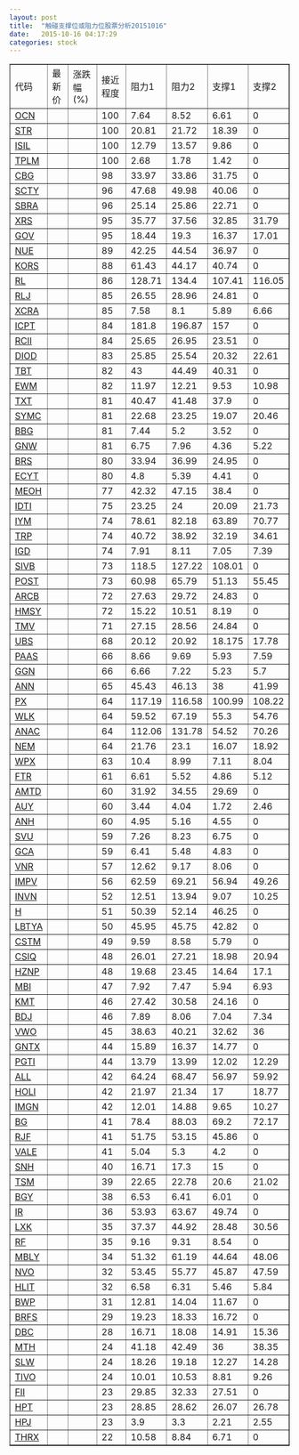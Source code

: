 ```yaml
---
layout: post
title:  "触碰支撑位或阻力位股票分析20151016"
date:   2015-10-16 04:17:29
categories: stock
---
```

<script type="text/javascript">
var stockList = []
stockList.push('gb_ocn');
stockList.push('gb_str');
stockList.push('gb_isil');
stockList.push('gb_tplm');
stockList.push('gb_cbg');
stockList.push('gb_scty');
stockList.push('gb_sbra');
stockList.push('gb_xrs');
stockList.push('gb_gov');
stockList.push('gb_nue');
stockList.push('gb_kors');
stockList.push('gb_rl');
stockList.push('gb_rlj');
stockList.push('gb_xcra');
stockList.push('gb_icpt');
stockList.push('gb_rcii');
stockList.push('gb_diod');
stockList.push('gb_tbt');
stockList.push('gb_ewm');
stockList.push('gb_txt');
stockList.push('gb_symc');
stockList.push('gb_bbg');
stockList.push('gb_gnw');
stockList.push('gb_brs');
stockList.push('gb_ecyt');
stockList.push('gb_meoh');
stockList.push('gb_idti');
stockList.push('gb_iym');
stockList.push('gb_trp');
stockList.push('gb_igd');
stockList.push('gb_sivb');
stockList.push('gb_post');
stockList.push('gb_arcb');
stockList.push('gb_hmsy');
stockList.push('gb_tmv');
stockList.push('gb_ubs');
stockList.push('gb_paas');
stockList.push('gb_ggn');
stockList.push('gb_ann');
stockList.push('gb_px');
stockList.push('gb_wlk');
stockList.push('gb_anac');
stockList.push('gb_nem');
stockList.push('gb_wpx');
stockList.push('gb_ftr');
stockList.push('gb_amtd');
stockList.push('gb_auy');
stockList.push('gb_anh');
stockList.push('gb_svu');
stockList.push('gb_gca');
stockList.push('gb_vnr');
stockList.push('gb_impv');
stockList.push('gb_invn');
stockList.push('gb_h');
stockList.push('gb_lbtya');
stockList.push('gb_cstm');
stockList.push('gb_csiq');
stockList.push('gb_hznp');
stockList.push('gb_mbi');
stockList.push('gb_kmt');
stockList.push('gb_bdj');
stockList.push('gb_vwo');
stockList.push('gb_gntx');
stockList.push('gb_pgti');
stockList.push('gb_all');
stockList.push('gb_holi');
stockList.push('gb_imgn');
stockList.push('gb_bg');
stockList.push('gb_rjf');
stockList.push('gb_vale');
stockList.push('gb_snh');
stockList.push('gb_tsm');
stockList.push('gb_bgy');
stockList.push('gb_ir');
stockList.push('gb_lxk');
stockList.push('gb_rf');
stockList.push('gb_mbly');
stockList.push('gb_nvo');
stockList.push('gb_hlit');
stockList.push('gb_bwp');
stockList.push('gb_brfs');
stockList.push('gb_dbc');
stockList.push('gb_mth');
stockList.push('gb_slw');
stockList.push('gb_tivo');
stockList.push('gb_fii');
stockList.push('gb_hpt');
stockList.push('gb_hpj');
stockList.push('gb_thrx');
</script>
<table border="1">
 <tr>
 <td>代码</td>
 <td>最新价</td>
 <td>涨跌幅(%)</td>
 <td>接近程度</td>
 <td>阻力1</td>
 <td>阻力2</td>
 <td>支撑1</td>
 <td>支撑2</td>
</tr>
  <tr id="ocn" class="red">
  <td><a href="http://stock.finance.sina.com.cn/usstock/quotes/OCN.html" target="_blank">OCN</a></td><td></td><td></td><td>100</td><td>7.64</td><td>8.52</td><td>6.61</td><td>0</td></tr>
  <tr id="str" class="red">
  <td><a href="http://stock.finance.sina.com.cn/usstock/quotes/STR.html" target="_blank">STR</a></td><td></td><td></td><td>100</td><td>20.81</td><td>21.72</td><td>18.39</td><td>0</td></tr>
  <tr id="isil" class="red">
  <td><a href="http://stock.finance.sina.com.cn/usstock/quotes/ISIL.html" target="_blank">ISIL</a></td><td></td><td></td><td>100</td><td>12.79</td><td>13.57</td><td>9.86</td><td>0</td></tr>
  <tr id="tplm" class="green">
  <td><a href="http://stock.finance.sina.com.cn/usstock/quotes/TPLM.html" target="_blank">TPLM</a></td><td></td><td></td><td>100</td><td>2.68</td><td>1.78</td><td>1.42</td><td>0</td></tr>
  <tr id="cbg" class="red">
  <td><a href="http://stock.finance.sina.com.cn/usstock/quotes/CBG.html" target="_blank">CBG</a></td><td></td><td></td><td>98</td><td>33.97</td><td>33.86</td><td>31.75</td><td>0</td></tr>
  <tr id="scty" class="red">
  <td><a href="http://stock.finance.sina.com.cn/usstock/quotes/SCTY.html" target="_blank">SCTY</a></td><td></td><td></td><td>96</td><td>47.68</td><td>49.98</td><td>40.06</td><td>0</td></tr>
  <tr id="sbra" class="green">
  <td><a href="http://stock.finance.sina.com.cn/usstock/quotes/SBRA.html" target="_blank">SBRA</a></td><td></td><td></td><td>96</td><td>25.14</td><td>25.86</td><td>22.71</td><td>0</td></tr>
  <tr id="xrs" class="red">
  <td><a href="http://stock.finance.sina.com.cn/usstock/quotes/XRS.html" target="_blank">XRS</a></td><td></td><td></td><td>95</td><td>35.77</td><td>37.56</td><td>32.85</td><td>31.79</td></tr>
  <tr id="gov" class="green">
  <td><a href="http://stock.finance.sina.com.cn/usstock/quotes/GOV.html" target="_blank">GOV</a></td><td></td><td></td><td>95</td><td>18.44</td><td>19.3</td><td>16.37</td><td>17.01</td></tr>
  <tr id="nue" class="red">
  <td><a href="http://stock.finance.sina.com.cn/usstock/quotes/NUE.html" target="_blank">NUE</a></td><td></td><td></td><td>89</td><td>42.25</td><td>44.54</td><td>36.97</td><td>0</td></tr>
  <tr id="kors" class="green">
  <td><a href="http://stock.finance.sina.com.cn/usstock/quotes/KORS.html" target="_blank">KORS</a></td><td></td><td></td><td>88</td><td>61.43</td><td>44.17</td><td>40.74</td><td>0</td></tr>
  <tr id="rl" class="green">
  <td><a href="http://stock.finance.sina.com.cn/usstock/quotes/RL.html" target="_blank">RL</a></td><td></td><td></td><td>86</td><td>128.71</td><td>134.4</td><td>107.41</td><td>116.05</td></tr>
  <tr id="rlj" class="green">
  <td><a href="http://stock.finance.sina.com.cn/usstock/quotes/RLJ.html" target="_blank">RLJ</a></td><td></td><td></td><td>85</td><td>26.55</td><td>28.96</td><td>24.81</td><td>0</td></tr>
  <tr id="xcra" class="green">
  <td><a href="http://stock.finance.sina.com.cn/usstock/quotes/XCRA.html" target="_blank">XCRA</a></td><td></td><td></td><td>85</td><td>7.58</td><td>8.1</td><td>5.89</td><td>6.66</td></tr>
  <tr id="icpt" class="red">
  <td><a href="http://stock.finance.sina.com.cn/usstock/quotes/ICPT.html" target="_blank">ICPT</a></td><td></td><td></td><td>84</td><td>181.8</td><td>196.87</td><td>157</td><td>0</td></tr>
  <tr id="rcii" class="green">
  <td><a href="http://stock.finance.sina.com.cn/usstock/quotes/RCII.html" target="_blank">RCII</a></td><td></td><td></td><td>84</td><td>25.65</td><td>26.95</td><td>23.51</td><td>0</td></tr>
  <tr id="diod" class="green">
  <td><a href="http://stock.finance.sina.com.cn/usstock/quotes/DIOD.html" target="_blank">DIOD</a></td><td></td><td></td><td>83</td><td>25.85</td><td>25.54</td><td>20.32</td><td>22.61</td></tr>
  <tr id="tbt" class="red">
  <td><a href="http://stock.finance.sina.com.cn/usstock/quotes/TBT.html" target="_blank">TBT</a></td><td></td><td></td><td>82</td><td>43</td><td>44.49</td><td>40.31</td><td>0</td></tr>
  <tr id="ewm" class="green">
  <td><a href="http://stock.finance.sina.com.cn/usstock/quotes/EWM.html" target="_blank">EWM</a></td><td></td><td></td><td>82</td><td>11.97</td><td>12.21</td><td>9.53</td><td>10.98</td></tr>
  <tr id="txt" class="red">
  <td><a href="http://stock.finance.sina.com.cn/usstock/quotes/TXT.html" target="_blank">TXT</a></td><td></td><td></td><td>81</td><td>40.47</td><td>41.48</td><td>37.9</td><td>0</td></tr>
  <tr id="symc" class="green">
  <td><a href="http://stock.finance.sina.com.cn/usstock/quotes/SYMC.html" target="_blank">SYMC</a></td><td></td><td></td><td>81</td><td>22.68</td><td>23.25</td><td>19.07</td><td>20.46</td></tr>
  <tr id="bbg" class="red">
  <td><a href="http://stock.finance.sina.com.cn/usstock/quotes/BBG.html" target="_blank">BBG</a></td><td></td><td></td><td>81</td><td>7.44</td><td>5.2</td><td>3.52</td><td>0</td></tr>
  <tr id="gnw" class="green">
  <td><a href="http://stock.finance.sina.com.cn/usstock/quotes/GNW.html" target="_blank">GNW</a></td><td></td><td></td><td>81</td><td>6.75</td><td>7.96</td><td>4.36</td><td>5.22</td></tr>
  <tr id="brs" class="red">
  <td><a href="http://stock.finance.sina.com.cn/usstock/quotes/BRS.html" target="_blank">BRS</a></td><td></td><td></td><td>80</td><td>33.94</td><td>36.99</td><td>24.95</td><td>0</td></tr>
  <tr id="ecyt" class="red">
  <td><a href="http://stock.finance.sina.com.cn/usstock/quotes/ECYT.html" target="_blank">ECYT</a></td><td></td><td></td><td>80</td><td>4.8</td><td>5.39</td><td>4.41</td><td>0</td></tr>
  <tr id="meoh" class="red">
  <td><a href="http://stock.finance.sina.com.cn/usstock/quotes/MEOH.html" target="_blank">MEOH</a></td><td></td><td></td><td>77</td><td>42.32</td><td>47.15</td><td>38.4</td><td>0</td></tr>
  <tr id="idti" class="red">
  <td><a href="http://stock.finance.sina.com.cn/usstock/quotes/IDTI.html" target="_blank">IDTI</a></td><td></td><td></td><td>75</td><td>23.25</td><td>24</td><td>20.09</td><td>21.73</td></tr>
  <tr id="iym" class="green">
  <td><a href="http://stock.finance.sina.com.cn/usstock/quotes/IYM.html" target="_blank">IYM</a></td><td></td><td></td><td>74</td><td>78.61</td><td>82.18</td><td>63.89</td><td>70.77</td></tr>
  <tr id="trp" class="green">
  <td><a href="http://stock.finance.sina.com.cn/usstock/quotes/TRP.html" target="_blank">TRP</a></td><td></td><td></td><td>74</td><td>40.72</td><td>38.92</td><td>32.19</td><td>34.61</td></tr>
  <tr id="igd" class="green">
  <td><a href="http://stock.finance.sina.com.cn/usstock/quotes/IGD.html" target="_blank">IGD</a></td><td></td><td></td><td>74</td><td>7.91</td><td>8.11</td><td>7.05</td><td>7.39</td></tr>
  <tr id="sivb" class="red">
  <td><a href="http://stock.finance.sina.com.cn/usstock/quotes/SIVB.html" target="_blank">SIVB</a></td><td></td><td></td><td>73</td><td>118.5</td><td>127.22</td><td>108.01</td><td>0</td></tr>
  <tr id="post" class="green">
  <td><a href="http://stock.finance.sina.com.cn/usstock/quotes/POST.html" target="_blank">POST</a></td><td></td><td></td><td>73</td><td>60.98</td><td>65.79</td><td>51.13</td><td>55.45</td></tr>
  <tr id="arcb" class="green">
  <td><a href="http://stock.finance.sina.com.cn/usstock/quotes/ARCB.html" target="_blank">ARCB</a></td><td></td><td></td><td>72</td><td>27.63</td><td>29.72</td><td>24.83</td><td>0</td></tr>
  <tr id="hmsy" class="red">
  <td><a href="http://stock.finance.sina.com.cn/usstock/quotes/HMSY.html" target="_blank">HMSY</a></td><td></td><td></td><td>72</td><td>15.22</td><td>10.51</td><td>8.19</td><td>0</td></tr>
  <tr id="tmv" class="red">
  <td><a href="http://stock.finance.sina.com.cn/usstock/quotes/TMV.html" target="_blank">TMV</a></td><td></td><td></td><td>71</td><td>27.15</td><td>28.56</td><td>24.84</td><td>0</td></tr>
  <tr id="ubs" class="red">
  <td><a href="http://stock.finance.sina.com.cn/usstock/quotes/UBS.html" target="_blank">UBS</a></td><td></td><td></td><td>68</td><td>20.12</td><td>20.92</td><td>18.175</td><td>17.78</td></tr>
  <tr id="paas" class="red">
  <td><a href="http://stock.finance.sina.com.cn/usstock/quotes/PAAS.html" target="_blank">PAAS</a></td><td></td><td></td><td>66</td><td>8.66</td><td>9.69</td><td>5.93</td><td>7.59</td></tr>
  <tr id="ggn" class="green">
  <td><a href="http://stock.finance.sina.com.cn/usstock/quotes/GGN.html" target="_blank">GGN</a></td><td></td><td></td><td>66</td><td>6.66</td><td>7.22</td><td>5.23</td><td>5.7</td></tr>
  <tr id="ann" class="red">
  <td><a href="http://stock.finance.sina.com.cn/usstock/quotes/ANN.html" target="_blank">ANN</a></td><td></td><td></td><td>65</td><td>45.43</td><td>46.13</td><td>38</td><td>41.99</td></tr>
  <tr id="px" class="green">
  <td><a href="http://stock.finance.sina.com.cn/usstock/quotes/PX.html" target="_blank">PX</a></td><td></td><td></td><td>64</td><td>117.19</td><td>116.58</td><td>100.99</td><td>108.22</td></tr>
  <tr id="wlk" class="green">
  <td><a href="http://stock.finance.sina.com.cn/usstock/quotes/WLK.html" target="_blank">WLK</a></td><td></td><td></td><td>64</td><td>59.52</td><td>67.19</td><td>55.3</td><td>54.76</td></tr>
  <tr id="anac" class="red">
  <td><a href="http://stock.finance.sina.com.cn/usstock/quotes/ANAC.html" target="_blank">ANAC</a></td><td></td><td></td><td>64</td><td>112.06</td><td>131.78</td><td>54.52</td><td>70.26</td></tr>
  <tr id="nem" class="green">
  <td><a href="http://stock.finance.sina.com.cn/usstock/quotes/NEM.html" target="_blank">NEM</a></td><td></td><td></td><td>64</td><td>21.76</td><td>23.1</td><td>16.07</td><td>18.92</td></tr>
  <tr id="wpx" class="green">
  <td><a href="http://stock.finance.sina.com.cn/usstock/quotes/WPX.html" target="_blank">WPX</a></td><td></td><td></td><td>63</td><td>10.4</td><td>8.99</td><td>7.11</td><td>8.04</td></tr>
  <tr id="ftr" class="green">
  <td><a href="http://stock.finance.sina.com.cn/usstock/quotes/FTR.html" target="_blank">FTR</a></td><td></td><td></td><td>61</td><td>6.61</td><td>5.52</td><td>4.86</td><td>5.12</td></tr>
  <tr id="amtd" class="red">
  <td><a href="http://stock.finance.sina.com.cn/usstock/quotes/AMTD.html" target="_blank">AMTD</a></td><td></td><td></td><td>60</td><td>31.92</td><td>34.55</td><td>29.69</td><td>0</td></tr>
  <tr id="auy" class="green">
  <td><a href="http://stock.finance.sina.com.cn/usstock/quotes/AUY.html" target="_blank">AUY</a></td><td></td><td></td><td>60</td><td>3.44</td><td>4.04</td><td>1.72</td><td>2.46</td></tr>
  <tr id="anh" class="red">
  <td><a href="http://stock.finance.sina.com.cn/usstock/quotes/ANH.html" target="_blank">ANH</a></td><td></td><td></td><td>60</td><td>4.95</td><td>5.16</td><td>4.55</td><td>0</td></tr>
  <tr id="svu" class="red">
  <td><a href="http://stock.finance.sina.com.cn/usstock/quotes/SVU.html" target="_blank">SVU</a></td><td></td><td></td><td>59</td><td>7.26</td><td>8.23</td><td>6.75</td><td>0</td></tr>
  <tr id="gca" class="green">
  <td><a href="http://stock.finance.sina.com.cn/usstock/quotes/GCA.html" target="_blank">GCA</a></td><td></td><td></td><td>59</td><td>6.41</td><td>5.48</td><td>4.83</td><td>0</td></tr>
  <tr id="vnr" class="red">
  <td><a href="http://stock.finance.sina.com.cn/usstock/quotes/VNR.html" target="_blank">VNR</a></td><td></td><td></td><td>57</td><td>12.62</td><td>9.17</td><td>8.06</td><td>0</td></tr>
  <tr id="impv" class="red">
  <td><a href="http://stock.finance.sina.com.cn/usstock/quotes/IMPV.html" target="_blank">IMPV</a></td><td></td><td></td><td>56</td><td>62.59</td><td>69.21</td><td>56.94</td><td>49.26</td></tr>
  <tr id="invn" class="green">
  <td><a href="http://stock.finance.sina.com.cn/usstock/quotes/INVN.html" target="_blank">INVN</a></td><td></td><td></td><td>52</td><td>12.51</td><td>13.94</td><td>9.07</td><td>10.25</td></tr>
  <tr id="h" class="red">
  <td><a href="http://stock.finance.sina.com.cn/usstock/quotes/H.html" target="_blank">H</a></td><td></td><td></td><td>51</td><td>50.39</td><td>52.14</td><td>46.25</td><td>0</td></tr>
  <tr id="lbtya" class="green">
  <td><a href="http://stock.finance.sina.com.cn/usstock/quotes/LBTYA.html" target="_blank">LBTYA</a></td><td></td><td></td><td>50</td><td>45.95</td><td>45.75</td><td>42.82</td><td>0</td></tr>
  <tr id="cstm" class="green">
  <td><a href="http://stock.finance.sina.com.cn/usstock/quotes/CSTM.html" target="_blank">CSTM</a></td><td></td><td></td><td>49</td><td>9.59</td><td>8.58</td><td>5.79</td><td>0</td></tr>
  <tr id="csiq" class="green">
  <td><a href="http://stock.finance.sina.com.cn/usstock/quotes/CSIQ.html" target="_blank">CSIQ</a></td><td></td><td></td><td>48</td><td>26.01</td><td>27.21</td><td>18.98</td><td>20.94</td></tr>
  <tr id="hznp" class="green">
  <td><a href="http://stock.finance.sina.com.cn/usstock/quotes/HZNP.html" target="_blank">HZNP</a></td><td></td><td></td><td>48</td><td>19.68</td><td>23.45</td><td>14.64</td><td>17.1</td></tr>
  <tr id="mbi" class="green">
  <td><a href="http://stock.finance.sina.com.cn/usstock/quotes/MBI.html" target="_blank">MBI</a></td><td></td><td></td><td>47</td><td>7.92</td><td>7.47</td><td>5.94</td><td>6.93</td></tr>
  <tr id="kmt" class="red">
  <td><a href="http://stock.finance.sina.com.cn/usstock/quotes/KMT.html" target="_blank">KMT</a></td><td></td><td></td><td>46</td><td>27.42</td><td>30.58</td><td>24.16</td><td>0</td></tr>
  <tr id="bdj" class="green">
  <td><a href="http://stock.finance.sina.com.cn/usstock/quotes/BDJ.html" target="_blank">BDJ</a></td><td></td><td></td><td>46</td><td>7.89</td><td>8.06</td><td>7.04</td><td>7.34</td></tr>
  <tr id="vwo" class="green">
  <td><a href="http://stock.finance.sina.com.cn/usstock/quotes/VWO.html" target="_blank">VWO</a></td><td></td><td></td><td>45</td><td>38.63</td><td>40.21</td><td>32.62</td><td>36</td></tr>
  <tr id="gntx" class="red">
  <td><a href="http://stock.finance.sina.com.cn/usstock/quotes/GNTX.html" target="_blank">GNTX</a></td><td></td><td></td><td>44</td><td>15.89</td><td>16.37</td><td>14.77</td><td>0</td></tr>
  <tr id="pgti" class="green">
  <td><a href="http://stock.finance.sina.com.cn/usstock/quotes/PGTI.html" target="_blank">PGTI</a></td><td></td><td></td><td>44</td><td>13.79</td><td>13.99</td><td>12.02</td><td>12.29</td></tr>
  <tr id="all" class="green">
  <td><a href="http://stock.finance.sina.com.cn/usstock/quotes/ALL.html" target="_blank">ALL</a></td><td></td><td></td><td>42</td><td>64.24</td><td>68.47</td><td>56.97</td><td>59.92</td></tr>
  <tr id="holi" class="green">
  <td><a href="http://stock.finance.sina.com.cn/usstock/quotes/HOLI.html" target="_blank">HOLI</a></td><td></td><td></td><td>42</td><td>21.97</td><td>21.34</td><td>17</td><td>18.77</td></tr>
  <tr id="imgn" class="green">
  <td><a href="http://stock.finance.sina.com.cn/usstock/quotes/IMGN.html" target="_blank">IMGN</a></td><td></td><td></td><td>42</td><td>12.01</td><td>14.88</td><td>9.65</td><td>10.27</td></tr>
  <tr id="bg" class="red">
  <td><a href="http://stock.finance.sina.com.cn/usstock/quotes/BG.html" target="_blank">BG</a></td><td></td><td></td><td>41</td><td>78.4</td><td>88.03</td><td>69.2</td><td>72.17</td></tr>
  <tr id="rjf" class="green">
  <td><a href="http://stock.finance.sina.com.cn/usstock/quotes/RJF.html" target="_blank">RJF</a></td><td></td><td></td><td>41</td><td>51.75</td><td>53.15</td><td>45.86</td><td>0</td></tr>
  <tr id="vale" class="red">
  <td><a href="http://stock.finance.sina.com.cn/usstock/quotes/VALE.html" target="_blank">VALE</a></td><td></td><td></td><td>41</td><td>5.04</td><td>5.3</td><td>4.2</td><td>0</td></tr>
  <tr id="snh" class="red">
  <td><a href="http://stock.finance.sina.com.cn/usstock/quotes/SNH.html" target="_blank">SNH</a></td><td></td><td></td><td>40</td><td>16.71</td><td>17.3</td><td>15</td><td>0</td></tr>
  <tr id="tsm" class="red">
  <td><a href="http://stock.finance.sina.com.cn/usstock/quotes/TSM.html" target="_blank">TSM</a></td><td></td><td></td><td>39</td><td>22.65</td><td>22.78</td><td>20.6</td><td>21.02</td></tr>
  <tr id="bgy" class="red">
  <td><a href="http://stock.finance.sina.com.cn/usstock/quotes/BGY.html" target="_blank">BGY</a></td><td></td><td></td><td>38</td><td>6.53</td><td>6.41</td><td>6.01</td><td>0</td></tr>
  <tr id="ir" class="green">
  <td><a href="http://stock.finance.sina.com.cn/usstock/quotes/IR.html" target="_blank">IR</a></td><td></td><td></td><td>36</td><td>53.93</td><td>63.67</td><td>49.74</td><td>0</td></tr>
  <tr id="lxk" class="green">
  <td><a href="http://stock.finance.sina.com.cn/usstock/quotes/LXK.html" target="_blank">LXK</a></td><td></td><td></td><td>35</td><td>37.37</td><td>44.92</td><td>28.48</td><td>30.56</td></tr>
  <tr id="rf" class="red">
  <td><a href="http://stock.finance.sina.com.cn/usstock/quotes/RF.html" target="_blank">RF</a></td><td></td><td></td><td>35</td><td>9.16</td><td>9.31</td><td>8.54</td><td>0</td></tr>
  <tr id="mbly" class="green">
  <td><a href="http://stock.finance.sina.com.cn/usstock/quotes/MBLY.html" target="_blank">MBLY</a></td><td></td><td></td><td>34</td><td>51.32</td><td>61.19</td><td>44.64</td><td>48.06</td></tr>
  <tr id="nvo" class="green">
  <td><a href="http://stock.finance.sina.com.cn/usstock/quotes/NVO.html" target="_blank">NVO</a></td><td></td><td></td><td>32</td><td>53.45</td><td>55.77</td><td>45.87</td><td>47.59</td></tr>
  <tr id="hlit" class="green">
  <td><a href="http://stock.finance.sina.com.cn/usstock/quotes/HLIT.html" target="_blank">HLIT</a></td><td></td><td></td><td>32</td><td>6.58</td><td>6.31</td><td>5.46</td><td>5.84</td></tr>
  <tr id="bwp" class="red">
  <td><a href="http://stock.finance.sina.com.cn/usstock/quotes/BWP.html" target="_blank">BWP</a></td><td></td><td></td><td>31</td><td>12.81</td><td>14.04</td><td>11.67</td><td>0</td></tr>
  <tr id="brfs" class="green">
  <td><a href="http://stock.finance.sina.com.cn/usstock/quotes/BRFS.html" target="_blank">BRFS</a></td><td></td><td></td><td>29</td><td>19.23</td><td>18.33</td><td>16.72</td><td>0</td></tr>
  <tr id="dbc" class="green">
  <td><a href="http://stock.finance.sina.com.cn/usstock/quotes/DBC.html" target="_blank">DBC</a></td><td></td><td></td><td>28</td><td>16.71</td><td>18.08</td><td>14.91</td><td>15.36</td></tr>
  <tr id="mth" class="green">
  <td><a href="http://stock.finance.sina.com.cn/usstock/quotes/MTH.html" target="_blank">MTH</a></td><td></td><td></td><td>24</td><td>41.18</td><td>42.49</td><td>36</td><td>38.35</td></tr>
  <tr id="slw" class="green">
  <td><a href="http://stock.finance.sina.com.cn/usstock/quotes/SLW.html" target="_blank">SLW</a></td><td></td><td></td><td>24</td><td>18.26</td><td>19.18</td><td>12.27</td><td>14.28</td></tr>
  <tr id="tivo" class="green">
  <td><a href="http://stock.finance.sina.com.cn/usstock/quotes/TIVO.html" target="_blank">TIVO</a></td><td></td><td></td><td>24</td><td>10.01</td><td>10.53</td><td>8.81</td><td>9.26</td></tr>
  <tr id="fii" class="red">
  <td><a href="http://stock.finance.sina.com.cn/usstock/quotes/FII.html" target="_blank">FII</a></td><td></td><td></td><td>23</td><td>29.85</td><td>32.33</td><td>27.51</td><td>0</td></tr>
  <tr id="hpt" class="red">
  <td><a href="http://stock.finance.sina.com.cn/usstock/quotes/HPT.html" target="_blank">HPT</a></td><td></td><td></td><td>23</td><td>28.85</td><td>28.62</td><td>26.07</td><td>26.78</td></tr>
  <tr id="hpj" class="green">
  <td><a href="http://stock.finance.sina.com.cn/usstock/quotes/HPJ.html" target="_blank">HPJ</a></td><td></td><td></td><td>23</td><td>3.9</td><td>3.3</td><td>2.21</td><td>2.55</td></tr>
  <tr id="thrx" class="green">
  <td><a href="http://stock.finance.sina.com.cn/usstock/quotes/THRX.html" target="_blank">THRX</a></td><td></td><td></td><td>22</td><td>10.58</td><td>8.84</td><td>6.71</td><td>0</td></tr>
</table>
